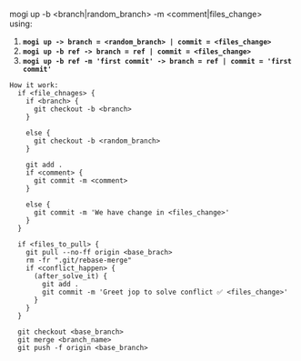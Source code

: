 
mogi up -b <branch|random_branch> -m <comment|files_change><br>
using:
1) **`mogi up -> branch = <random_branch> | commit = <files_change>`**
2) **`mogi up -b ref -> branch = ref | commit = <files_change>`**
3) **`mogi up -b ref -m 'first commit' -> branch = ref | commit = 'first commit'`**

````
How it work:
  if <file_chnages> {
    if <branch> {
      git checkout -b <branch>
    }

    else {
      git checkout -b <random_branch>
    }

    git add .
    if <comment> {
      git commit -m <comment>
    }

    else {
      git commit -m 'We have change in <files_change>'
    }
  }

  if <files_to_pull> {
    git pull --no-ff origin <base_brach>  
    rm -fr ".git/rebase-merge"
    if <conflict_happen> {
      (after_solve_it) {
        git add .
        git commit -m 'Greet jop to solve conflict ✅ <files_change>'
      }
    }
  }

  git checkout <base_branch>
  git merge <branch_name>
  git push -f origin <base_branch>
````
